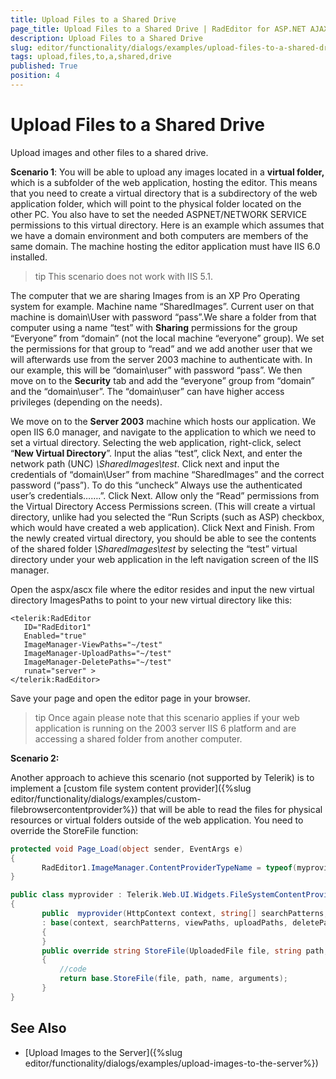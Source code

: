```yaml
---
title: Upload Files to a Shared Drive
page_title: Upload Files to a Shared Drive | RadEditor for ASP.NET AJAX Documentation
description: Upload Files to a Shared Drive
slug: editor/functionality/dialogs/examples/upload-files-to-a-shared-drive
tags: upload,files,to,a,shared,drive
published: True
position: 4
---
```


# Upload Files to a Shared Drive

Upload images and other files to a shared drive.

**Scenario 1**: You will be able to upload any images located in a **virtual folder,** which is a subfolder of the web application, hosting the editor. This means that you need to create a virtual directory that is a subdirectory of the web application folder, which will point to the physical folder located on the other PC. You also have to set the needed ASPNET/NETWORK SERVICE permissions to this virtual directory. Here is an example which assumes that we have a domain environment and both computers are members of the same domain. The machine hosting the editor application must have IIS 6.0 installed.

>tip This scenario does not work with IIS 5.1.

The computer that we are sharing Images from is an XP Pro Operating system for example. Machine name “SharedImages”. Current user on that machine is domain\User with password “pass”.We share a folder from that computer using a name “test” with **Sharing** permissions for the group “Everyone” from “domain” (not the local machine “everyone” group). We set the permissions for that group to “read” and we add another user that we will afterwards use from the server 2003 machine to authenticate with. In our example, this will be “domain\user” with password “pass”. We then move on to the **Security** tab and add the “everyone” group from “domain” and the “domain\user”. The “domain\user” can have higher access privileges (depending on the needs).

We move on to the **Server 2003** machine which hosts our application. We open IIS 6.0 manager, and navigate to the application to which we need to set a virtual directory. Selecting the web application, right-click, select “**New Virtual Directory**”. Input the alias “test”, click Next, and enter the network path (UNC) *\\SharedImages\test*. Click next and input the credentials of “domain\User” from machine “SharedImages” and the correct password (“pass”). To do this “uncheck” Always use the authenticated user’s credentials…….”. Click Next. Allow only the “Read” permissions from the Virtual Directory Access Permissions screen. (This will create a virtual directory, unlike had you selected the “Run Scripts (such as ASP) checkbox, which would have created a web application). Click Next and Finish. From the newly created virtual directory, you should be able to see the contents of the shared folder *\\SharedImages\test* by selecting the “test” virtual directory under your web application in the left navigation screen of the IIS manager.

Open the aspx/ascx file where the editor resides and input the new virtual directory ImagesPaths to point to your new virtual directory like this:

````ASP.NET
<telerik:RadEditor
   ID="RadEditor1"
   Enabled="true"
   ImageManager-ViewPaths="~/test"
   ImageManager-UploadPaths="~/test"
   ImageManager-DeletePaths="~/test"
   runat="server" >
</telerik:RadEditor> 	
````


Save your page and open the editor page in your browser.

>tip Once again please note that this scenario applies if your web application is running on the 2003 server IIS 6 platform and are accessing a shared folder from another computer.

**Scenario 2:**

Another approach to achieve this scenario (not supported by Telerik) is to implement a [custom file system content provider]({%slug editor/functionality/dialogs/examples/custom-filebrowsercontentprovider%}) that will be able to read the files for physical resources or virtual folders outside of the web application. You need to override the StoreFile function:

````C#
protected void Page_Load(object sender, EventArgs e)
{
	   RadEditor1.ImageManager.ContentProviderTypeName = typeof(myprovider).AssemblyQualifiedName;
}

public class myprovider : Telerik.Web.UI.Widgets.FileSystemContentProvider
{  
	   public  myprovider(HttpContext context, string[] searchPatterns, string[] viewPaths, string[] uploadPaths, string[] deletePaths, string selectedUrl, string selectedItemTag)
	   : base(context, searchPatterns, viewPaths, uploadPaths, deletePaths, selectedUrl, selectedItemTag)
	   {
	   }
	   public override string StoreFile(UploadedFile file, string path, string name, params string[] arguments)
	   {
		   //code
		   return base.StoreFile(file, path, name, arguments);
	   }
} 
````



## See Also

 * [Upload Images to the Server]({%slug editor/functionality/dialogs/examples/upload-images-to-the-server%})
